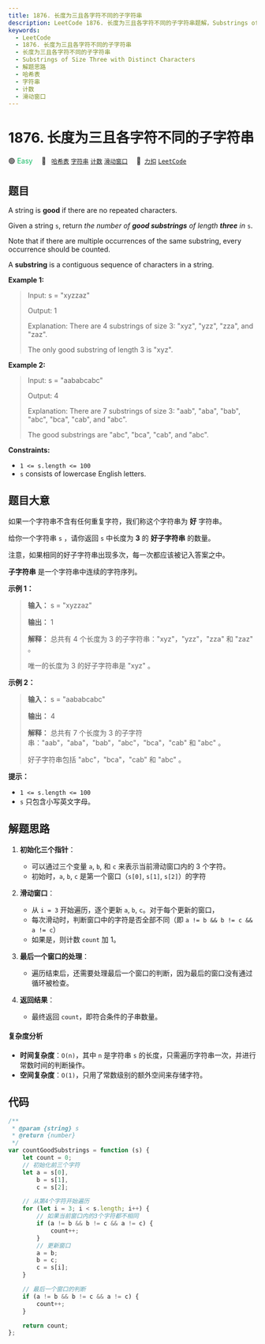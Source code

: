 ```yaml
---
title: 1876. 长度为三且各字符不同的子字符串
description: LeetCode 1876. 长度为三且各字符不同的子字符串题解，Substrings of Size Three with Distinct Characters，包含解题思路、复杂度分析以及完整的 JavaScript 代码实现。
keywords:
  - LeetCode
  - 1876. 长度为三且各字符不同的子字符串
  - 长度为三且各字符不同的子字符串
  - Substrings of Size Three with Distinct Characters
  - 解题思路
  - 哈希表
  - 字符串
  - 计数
  - 滑动窗口
---
```


# 1876. 长度为三且各字符不同的子字符串

🟢 <font color=#15bd66>Easy</font>&emsp; 🔖&ensp; [`哈希表`](/tag/hash-table.md) [`字符串`](/tag/string.md) [`计数`](/tag/counting.md) [`滑动窗口`](/tag/sliding-window.md)&emsp; 🔗&ensp;[`力扣`](https://leetcode.cn/problems/substrings-of-size-three-with-distinct-characters) [`LeetCode`](https://leetcode.com/problems/substrings-of-size-three-with-distinct-characters)

## 题目

A string is **good** if there are no repeated characters.

Given a string `s`​​​​​, return _the number of **good substrings** of length
**three** in_ `s`​​​​​​.

Note that if there are multiple occurrences of the same substring, every
occurrence should be counted.

A **substring** is a contiguous sequence of characters in a string.

**Example 1:**

> Input: s = "xyzzaz"
>
> Output: 1
>
> Explanation: There are 4 substrings of size 3: "xyz", "yzz", "zza", and "zaz".
>
> The only good substring of length 3 is "xyz".

**Example 2:**

> Input: s = "aababcabc"
>
> Output: 4
>
> Explanation: There are 7 substrings of size 3: "aab", "aba", "bab", "abc", "bca", "cab", and "abc".
>
> The good substrings are "abc", "bca", "cab", and "abc".

**Constraints:**

- `1 <= s.length <= 100`
- `s`​​​​​​ consists of lowercase English letters.

## 题目大意

如果一个字符串不含有任何重复字符，我们称这个字符串为 **好** 字符串。

给你一个字符串 `s` ，请你返回 `s` 中长度为 **3** 的 **好子字符串** 的数量。

注意，如果相同的好子字符串出现多次，每一次都应该被记入答案之中。

**子字符串** 是一个字符串中连续的字符序列。

**示例 1：**

> **输入：** s = "xyzzaz"
>
> **输出：** 1
>
> **解释：** 总共有 4 个长度为 3 的子字符串："xyz"，"yzz"，"zza" 和 "zaz" 。
>
> 唯一的长度为 3 的好子字符串是 "xyz" 。

**示例 2：**

> **输入：** s = "aababcabc"
>
> **输出：** 4
>
> **解释：** 总共有 7 个长度为 3 的子字符串："aab"，"aba"，"bab"，"abc"，"bca"，"cab" 和 "abc" 。
>
> 好子字符串包括 "abc"，"bca"，"cab" 和 "abc" 。

**提示：**

- `1 <= s.length <= 100`
- `s`​​​​​​ 只包含小写英文字母。

## 解题思路

1. **初始化三个指针**：

   - 可以通过三个变量 `a`, `b`, 和 `c` 来表示当前滑动窗口内的 3 个字符。
   - 初始时，`a`, `b`, `c` 是第一个窗口（`s[0]`, `s[1]`, `s[2]`）的字符

2. **滑动窗口**：

   - 从 `i = 3` 开始遍历，逐个更新 `a`, `b`, `c`。对于每个更新的窗口，
   - 每次滑动时，判断窗口中的字符是否全部不同（即 `a != b && b != c && a != c`）
   - 如果是，则计数 `count` 加 1。

3. **最后一个窗口的处理**：

   - 遍历结束后，还需要处理最后一个窗口的判断，因为最后的窗口没有通过循环被检查。

4. **返回结果**：

   - 最终返回 `count`，即符合条件的子串数量。

#### 复杂度分析

- **时间复杂度**：`O(n)`，其中 `n` 是字符串 `s` 的长度，只需遍历字符串一次，并进行常数时间的判断操作。
- **空间复杂度**：`O(1)`，只用了常数级别的额外空间来存储字符。

## 代码

```javascript
/**
 * @param {string} s
 * @return {number}
 */
var countGoodSubstrings = function (s) {
	let count = 0;
	// 初始化前三个字符
	let a = s[0],
		b = s[1],
		c = s[2];

	// 从第4个字符开始遍历
	for (let i = 3; i < s.length; i++) {
		// 如果当前窗口内的3个字符都不相同
		if (a != b && b != c && a != c) {
			count++;
		}
		// 更新窗口
		a = b;
		b = c;
		c = s[i];
	}

	// 最后一个窗口的判断
	if (a != b && b != c && a != c) {
		count++;
	}

	return count;
};
```
